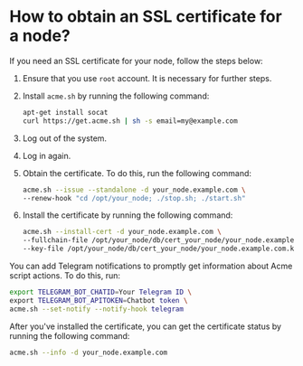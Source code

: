 # How to obtain an SSL certificate for a node?

If you need an SSL certificate for your node, follow the steps below:

1. Ensure that you use `root` account. It is necessary for further steps.
2. Install `acme.sh` by running the following command:

   ```bash
   apt-get install socat
   curl https://get.acme.sh | sh -s email=my@example.com
   ```
3. Log out of the system.
4. Log in again.
5. Obtain the certificate. To do this, run the following command:

   ```bash
   acme.sh --issue --standalone -d your_node.example.com \
   --renew-hook "cd /opt/your_node; ./stop.sh; ./start.sh"
   ```

6. Install the certificate by running the following command:

   ```bash
   acme.sh --install-cert -d your_node.example.com \
   --fullchain-file /opt/your_node/db/cert_your_node/your_node.example.com.crt \
   --key-file /opt/your_node/db/cert_your_node/your_node.example.com.key
   ```
   
You can add Telegram notifications to promptly get information about Acme script actions. To do this, run:

```bash
export TELEGRAM_BOT_CHATID=Your Telegram ID \
export TELEGRAM_BOT_APITOKEN=Chatbot token \
acme.sh --set-notify --notify-hook telegram
```

After you've installed the certificate, you can get the certificate status by running the following command:

```bash
acme.sh --info -d your_node.example.com
```

